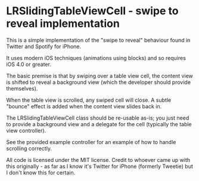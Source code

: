 # LRSlidingTableViewCell - swipe to reveal implementation

This is a simple implementation of the "swipe to reveal" behaviour found in Twitter and Spotify for iPhone.

It uses modern iOS techniques (animations using blocks) and so requires iOS 4.0 or greater.

The basic premise is that by swiping over a table view cell, the content view is shifted to reveal a background view (which the developer should provide themselves).

When the table view is scrolled, any swiped cell will close. A subtle "bounce" effect is added when the content view slides back in.

The LRSlidingTableViewCell class should be re-usable as-is; you just need to provide a background view and a delegate for the cell (typically the table view controller).

See the provided example controller for an example of how to handle scrolling correctly.

All code is licensed under the MIT license. Credit to whoever came up with this originally - as far as I know it's Twitter for iPhone (formerly Tweetie) but I don't know this for certain.
